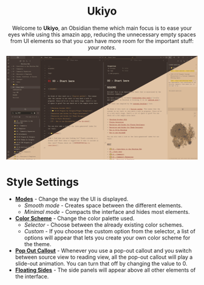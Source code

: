 <h1 align=center>Ukiyo</h1>

<p align=center>Welcome to <b>Ukiyo</b>, an Obsidian theme which main focus is to ease your eyes while using this amazin app, reducing the unnecessary empty spaces from UI elements so that you can have more room for the important stuff: <i>your notes</i>.</p>

![](https://raw.githubusercontent.com/kinmury/obsidian-ukiyo/main/Showcase.png)

# Style Settings

- **[Modes]()** - Change the way the UI is displayed.
	- _Smooth mode_ - Creates space between the different elements.
 	- _Minimal mode_ - Compacts the interface and hides most elements.
- **[Color Scheme]()** - Change the color palette used.
	- _Selector_ - Choose between the already existing color schemes.
 	- _Custom_ - If you choose the custom option from the selector, a list of options will appear that lets you create your own color scheme for the theme.
- **[Pop Out Callout]()** - Whenever you use a pop-out callout and you switch between source view to reading view, all the pop-out callout will play a slide-out animation. You can turn that off by changing the value to 0.
- **[Floating Sides]()** - The side panels will appear above all other elements of the interface.
